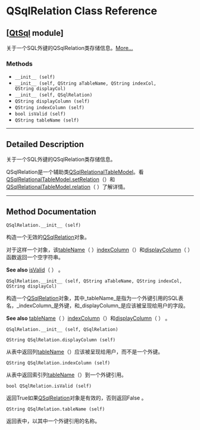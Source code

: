 # QSqlRelation Class Reference

## [[QtSql](index.htm) module]

关于一个SQL外键的QSqlRelation类存储信息。[More...](#details)

### Methods

*   `__init__ (self)`
*   `__init__ (self, QString aTableName, QString indexCol, QString displayCol)`
*   `__init__ (self, QSqlRelation)`
*   `QString displayColumn (self)`
*   `QString indexColumn (self)`
*   `bool isValid (self)`
*   `QString tableName (self)`

* * *

## Detailed Description

关于一个SQL外键的QSqlRelation类存储信息。

QSqlRelation是一个辅助类[QSqlRelationalTableModel](qsqlrelationaltablemodel.html)。看[QSqlRelationalTableModel.setRelation](qsqlrelationaltablemodel.html#setRelation)（）和[QSqlRelationalTableModel.relation](qsqlrelationaltablemodel.html#relation)（ ）了解详情。

* * *

## Method Documentation

```
QSqlRelation.__init__ (self)
```

构造一个无效的[QSqlRelation](qsqlrelation.html)对象。

对于这样一个对象，该[tableName](qsqlrelation.html#tableName)（ ）[indexColumn](qsqlrelation.html#indexColumn)（）和[displayColumn](qsqlrelation.html#displayColumn)（ ）函数返回一个空字符串。

**See also** [isValid](qsqlrelation.html#isValid)（ ） 。

```
QSqlRelation.__init__ (self, QString aTableName, QString indexCol, QString displayCol)
```

构造一个[QSqlRelation](qsqlrelation.html)对象，其中_tableName_是指为一个外键引用的SQL表名，_indexColumn_是外键，和_displayColumn_是应该被呈现给用户的字段。

**See also** [tableName](qsqlrelation.html#tableName)（ ）[indexColumn](qsqlrelation.html#indexColumn)（）和[displayColumn](qsqlrelation.html#displayColumn)（ ） 。

```
QSqlRelation.__init__ (self, QSqlRelation)
```

```
QString QSqlRelation.displayColumn (self)
```

从表中返回列[tableName](qsqlrelation.html#tableName)（）应该被呈现给用户，而不是一个外键。

```
QString QSqlRelation.indexColumn (self)
```

从表中返回索引列[tableName](qsqlrelation.html#tableName)（）到一个外键引用。

```
bool QSqlRelation.isValid (self)
```

返回True如果[QSqlRelation](qsqlrelation.html)对象是有效的，否则返回False 。

```
QString QSqlRelation.tableName (self)
```

返回表中，以其中一个外键引用的名称。